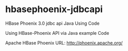 hbasephoenix-jdbcapi
====================

HBase Phoenix 3.0 jdbc api Java Using Code

Using HBase-Phoenix API via Java example Code

Apache HBase Phoenix URL:
http://phoenix.apache.org/


